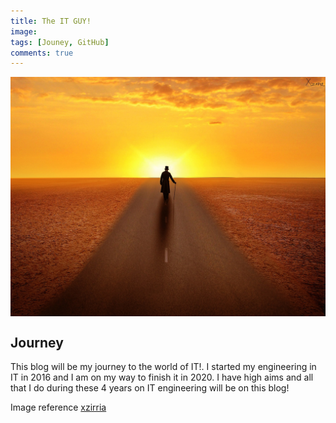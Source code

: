 ```yaml
---
title: The IT GUY!
image: 
tags: [Jouney, GitHub]
comments: true
---
```


<div>
	<img align="middle" src="/images/me/journey.jpg" >
</div>

Journey
------------
This blog will be my journey to the world of IT!.
I started my engineering in IT in 2016 and I am on my way to finish it in 2020. I have high aims
and all that I do during these 4 years on IT engineering will be on this blog!

Image reference [xzirria](http://xzirria.deviantart.com)



